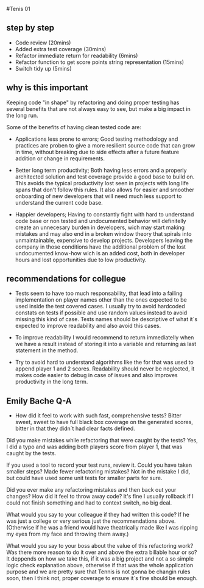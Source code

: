 #Tenis 01


## step by step

- Code review (20mins)
- Added extra test coverage (30mins)
- Refactor immediate return for readability (6mins)
- Refactor function to get score points string representation (15mins)
- Switch tidy up (5mins)

## why is this important

Keeping code "in shape" by refactoring and doing proper testing has several benefits that are not always easy to see, but make a big impact in the long run. 

Some of the benefits of having clean tested code are: 

- Applications less prone to errors; Good testing methodology and practices are proben to give a more resilient source code that can grow in time, without breaking due to side effects after a future feature addition or change in requirements.

- Better long term productivity; Both having less errors and a properly architected solution and test coverage provide a good base to build on. This avoids the typical productivity lost seen in projects with long life spans that don't follow this rules. It also allows for easier and smoother onboarding of new developers that will need much less support to understand the current code base.

- Happier developers; Having to constantly fight with hard to understand code base or non tested and undocumented behavior will definitelly create an unnecesary burden in developers, wich may start making mistakes and may also end in a broken window theory that spirals into unmaintainable, expensive to develop projects. Developers leaving the company in those conditions have the additional problem of the lost undocumented know-how wich is an added cost, both in developer hours and lost opportunities due to low productivity.

## recommendations for collegue

- Tests seem to have too much responsability, that lead into a failing implementation on player names other than the ones expected to be used inside the test covered cases. I usually try to avoid hardcoded constats on tests if possible and use random values instead to avoid missing this kind of case. 
Tests names should be descriptive of what it´s expected to improve readability and also avoid this cases.

- To improve readability I would recommend to return immediatelly when we have a result instead of storing it into a variable and returning as last statement in the method.

- Try to avoid hard to understand algorithms like the for that was used to append player 1 and 2 scores. Readability should never be neglected, it makes code easier to debug in case of issues and also improves productivity in the long term.


## Emily Bache Q-A

- How did it feel to work with such fast, comprehensive tests?
Bitter sweet, sweet to have full black box coverage on the generated scores, bitter in that they didn´t had clear facts defined.

Did you make mistakes while refactoring that were caught by the tests?
Yes, I did a typo and was adding both players score from player 1, that was caught by the tests.

If you used a tool to record your test runs, review it. Could you have taken smaller steps? Made fewer refactoring mistakes?
Not in the mistake I did, but could have used some unit tests for smaller parts for sure.

Did you ever make any refactoring mistakes and then back out your changes? How did it feel to throw away code?
It's fine I usually rollback if I could not finish something and had to context switch, no big deal.

What would you say to your colleague if they had written this code?
If he was just a college or very serious just the recommendations above. (Otherwise if he was a friend would have theatrically made like I was ripping my eyes from my face and throwing them away.) 

What would you say to your boss about the value of this refactoring work? Was there more reason to do it over and above the extra billable hour or so?
It deppends on how we take this, if it was a big project and not a so simple logic check explanation above, otherwise if that was the whole application purpose and we are pretty sure that Tennis is not gonna be changin rules soon, then I think not, proper coverage to ensure it´s fine should be enough.
